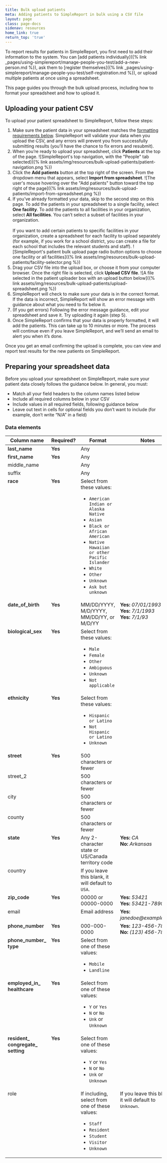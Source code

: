 ```yaml
---
title: Bulk upload patients
meta: Adding patients to SimpleReport in bulk using a CSV file 
layout: page
class: page-docs
sidenav: resources
home_link: true
return_top: 'true'
---
```


To report results for patients in SimpleReport, you first need to add their information to the system. You can [add patients individually]({% link _pages/using-simplereport/manage-people-you-test/add-a-new-person.md %}), ask them to [register themselves]({% link _pages/using-simplereport/manage-people-you-test/self-registration.md %}), or upload multiple patients at once using a spreadsheet.

This page guides you through the bulk upload process, including how to format your spreadsheet and how to upload it.

## Uploading your patient CSV

To upload your patient spreadsheet to SimpleReport, follow these steps:

1. Make sure the patient data in your spreadsheet matches the [formatting requirements below](#preparing-your-spreadsheet-data). SimpleReport will validate your data when you upload the CSV, and any errors will prevent you from successfully submitting results (you’ll have the chance to fix errors and resubmit). 
2. When you’re ready to upload your spreadsheet, click **Patients** at the top of the page.
![SimpleReport's top navigation, with the "People" tab selected]({% link assets/img/resources/bulk-upload-patients/patient-navigation.png %})
4. Click the **Add patients** button at the top right of the screen. From the dropdown menu that appears, select **Import from spreadsheet**. 
![The user's mouse hovering over the "Add patients" button toward the top right of the page]({% link assets/img/resources/bulk-upload-patients/import-from-spreadsheet.png %})
6. If you’ve already formatted your data, skip to the second step on this page. To add the patients in your spreadsheet to a single facility, select **One facility**. To add the patients to all facilities in your organization, select **All facilities**. You can’t select a subset of facilities in your organization. <br/><br/>If you want to add certain patients to specific facilities in your organization, create a spreadsheet for each facility to upload separately (for example, if you work for a school district, you can create a file for each school that includes the relevant students and staff).
![SimpleReport's patient bulk upload page radio button options to choose one facility or all facilities]({% link assets/img/resources/bulk-upload-patients/facility-selector.png %})
5. Drag your CSV file into the upload box, or choose it from your computer browser. Once the right file is selected, click **Upload CSV file**.
![A file selected in the patient uploader box with an upload button below]({% link assets/img/resources/bulk-upload-patients/upload-spreadsheet.png %})
6. SimpleReport will check to make sure your data is in the correct format. If the data is incorrect, SimpleReport will show an error message with guidance about what you need to fix below it.
7. (If you get errors) Following the error message guidance, edit your spreadsheet and save it. Try uploading it again (step 5). 
8. Once SimpleReport confirms that your data is properly formatted, it will add the patients. This can take up to 10 minutes or more. The process will continue even if you leave SimpleReport, and we’ll send an email to alert you when it’s done. 

Once you get an email confirming the upload is complete, you can view and report test results for the new patients on SimpleReport.  

## Preparing your spreadsheet data

Before you upload your spreadsheet on SimpleReport, make sure your patient data closely follows the guidance below. In general, you must: 
- Match all your field headers to the column names listed below
- Include all required columns below in your CSV
- Include values in all required fields, following guidance below
- Leave out text in cells for optional fields you don’t want to include (for example, don’t write “N/A” in a field)

### Data elements

<table class="usa-table usa-table--borderless">
     <thead><tr>
    <th>Column name</th>
    <th>Required?</th>
    <th>Format</th>
     <th>Notes</th>
  </tr></thead>
  <tbody style="vertical-align: top; font-size= .9em;">
  <tr>
    <td style="font-weight: 600;">last_name</td>
    <td style="font-weight: 600;">Yes</td>
    <td>Any</td>
    <td></td>
  </tr>
    
   <tr>
    <td style="font-weight: 600;">first_name</td>
    <td style="font-weight: 600;">Yes</td>
    <td>Any</td>
    <td></td>
  </tr>
    
   <tr>
    <td>middle_name</td>
    <td></td>
    <td>Any</td>
    <td></td>
  </tr>
   <tr>
    <td>suffix</td>
    <td></td>
    <td>Any</td>
    <td></td>
  </tr>
  <tr>
    <td style="font-weight: 600;">race</td>
    <td style="font-weight: 600;">Yes</td>
    <td>Select from these values:<br><ul><li><code>American Indian or Alaska Native</code></li><li><code>Asian</code></li><li><code>Black or African American</code></li><li><code>Native Hawaiian or other Pacific Islander</code></li><li><code>White</code></li><li><code>Other</code></li><li><code>Unknown</code></li><li><code>Ask but unknown</code></li></ul></td>
    <td></td>
  </tr>
   <tr>
    <td style="font-weight: 600;">date_of_birth</td>
    <td style="font-weight: 600;">Yes</td>
    <td>MM/DD/YYYY, M/D/YYYY, MM/DD/YY, or M/D/YY</td>
        <td><strong>Yes: </strong><i>07/01/1993</i><br><strong>Yes: </strong><i>7/1/1993</i><br><strong>Yes:</strong> <i>7/1/93</i></td>
  </tr>
  <tr>
    <td style="font-weight: 600;">biological_sex</td>
    <td style="font-weight: 600;">Yes</td>
    <td>Select from these values:<br><ul><li><code>Male</code></li><li><code>Female</code></li><li><code>Other</code></li><li><code>Ambiguous</code></li><li><code>Unknown</code></li><li><code>Not applicable</code></li></ul></td>
    <td></td>
  </tr>
  <tr>
    <td style="font-weight: 600;">ethnicity</td>
    <td style="font-weight: 600;">Yes</td>
    <td>Select from these values:<br><ul><li><code>Hispanic or Latino</code></li><li><code>Not Hispanic or Latino</code></li><li><code>Unknown</code></li></ul></td>
    <td></td>
  </tr>
  <tr>
    <td style="font-weight: 600;">street</td>
    <td style="font-weight: 600;">Yes</td>
    <td>500 characters or fewer</td>
    <td></td>
  </tr>
  <tr>
    <td>street_2</td>
    <td></td>
    <td>500 characters or fewer</td>
    <td></td>
  </tr>
  <tr>
    <td>city</td>
    <td></td>
    <td>500 characters or fewer</td>
    <td></td>
  </tr>
  <tr>
    <td>county</td>
    <td></td>
    <td>500 characters or fewer</td>
    <td></td>
  </tr>
  <tr>
    <td style="font-weight: 600;">state</td>
    <td style="font-weight: 600;">Yes</td>
    <td>Any 2-character state or US/Canada territory code</td>
    <td><strong>Yes: </strong><i>CA</i><br><strong>No:</strong> <i>Arkansas</i></td>
  </tr>
  <tr>
    <td>country</td>
    <td></td>
    <td>If you leave this blank, it will default to <code>USA</code>.</td>
    <td></td>
  </tr>
  <tr>
    <td style="font-weight: 600;">zip_code</td>
    <td style="font-weight: 600;">Yes</td>
    <td>00000 or 00000-0000</td>
    <td><strong>Yes: </strong><i>53421</i><br><strong>Yes: </strong><i>53421-7890</i></td>
  </tr>
  <tr>
    <td>email</td>
    <td></td>
    <td>Email address</td>
    <td><strong>Yes: </strong><i>janedoe@example.com</i></td>
  </tr>
  <tr>
    <td style="font-weight: 600;">phone_number</td>
    <td style="font-weight: 600;">Yes</td>
    <td>000-000-0000</td>
    <td><strong>Yes: </strong><i>123-456-7890</i><br><strong>No:</strong> <i>(123) 456-7890</i></td>
  </tr>
  <tr>
    <td style="font-weight: 600;">phone_number_<br>type</td>
    <td style="font-weight: 600;">Yes</td>
    <td>Select from one of these values:<br><ul><li><code>Mobile</code></li><li><code>Landline</code></li></ul></td>
    <td></td>
  </tr>
  <tr>
    <td style="font-weight: 600;">employed_in_<br>healthcare</td>
    <td style="font-weight: 600;">Yes</td>
    <td>Select from one of these values:<br><ul><li><code>Y</code> or <code>Yes</code></li><li><code>N</code> or <code>No</code></li><li><code>Unk</code> or <code>Unknown</code></li></ul></td>
    <td></td>
  </tr>
  <tr>
    <td style="font-weight: 600;">resident_<br>congregate_<br>setting</td>
    <td style="font-weight: 600;">Yes</td>
    <td>Select from one of these values:<br><ul><li><code>Y</code> or <code>Yes</code></li><li><code>N</code> or <code>No</code></li><li><code>Unk</code> or <code>Unknown</code></li></ul></td>
    <td></td>
  </tr>
   <tr>
    <td>role</td>
    <td></td>
    <td>If including, select from one of these values:<br><ul><li><code>Staff</code></li><li><code>Resident</code></li><li><code>Student</code></li><li><code>Visitor</code></li><li><code>Unknown</code></li></ul></td>
  <td>If you leave this blank, it will default to <code>Unknown</code>.</td>
  </tr>
</tbody></table>
